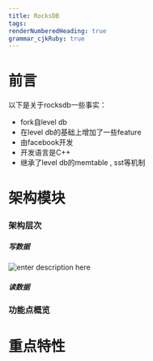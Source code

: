 ```yaml
---
title: RocksDB
tags: 
renderNumberedHeading: true
grammar_cjkRuby: true
---
```

# 前言
以下是关于rocksdb一些事实：
- fork自level db
- 在level db的基础上增加了一些feature
- 由facebook开发
- 开发语言是C++
- 继承了level db的memtable , sst等机制

# 架构模块
### 架构层次
##### 写数据
![enter description here](https://gitee.com/string_coder/xiaoshujiang/raw/master/write.jpg)

##### 读数据

### 功能点概览



# 重点特性
